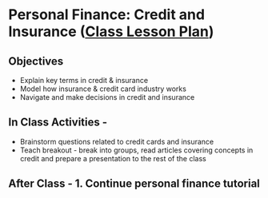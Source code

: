 # Personal Finance: Credit and Insurance ([Class Lesson Plan](https://docs.google.com/document/d/11LnA_OGQyHxg5gormemHnYEnH9qDMh11Ohecx2lwBJA/edit))

## Objectives
- Explain key terms in credit & insurance
- Model how insurance & credit card industry works
- Navigate and make decisions in credit and insurance

## **In Class Activities** - 
  - Brainstorm questions related to credit cards and insurance
  - Teach breakout - break into groups, read articles covering concepts in credit and prepare a presentation to the rest of the class
    
## **After Class** - 1. Continue personal finance tutorial

